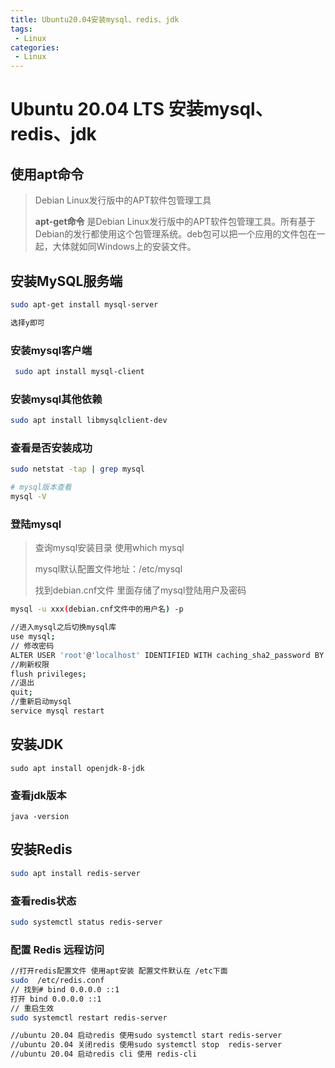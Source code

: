 ```yaml
---
title: Ubuntu20.04安装mysql、redis、jdk
tags:
 - Linux
categories:
 - Linux
---
```


# Ubuntu 20.04 LTS 安装mysql、redis、jdk
## 使用apt命令

> Debian Linux发行版中的APT软件包管理工具
>
> **apt-get命令** 是Debian Linux发行版中的APT软件包管理工具。所有基于Debian的发行都使用这个包管理系统。deb包可以把一个应用的文件包在一起，大体就如同Windows上的安装文件。

## 安装MySQL服务端

```sh
sudo apt-get install mysql-server

选择y即可
```

### 安装mysql客户端

```sh
 sudo apt install mysql-client
```

### 安装mysql其他依赖

```sh
sudo apt install libmysqlclient-dev
```

### 查看是否安装成功

```sh
sudo netstat -tap | grep mysql

# mysql版本查看
mysql -V 
```

### 登陆mysql

>查询mysql安装目录  使用which mysql
>
>mysql默认配置文件地址：/etc/mysql
>
>找到debian.cnf文件 里面存储了mysql登陆用户及密码

```sh
mysql -u xxx(debian.cnf文件中的用户名) -p  

//进入mysql之后切换mysql库
use mysql;
// 修改密码
ALTER USER 'root'@'localhost' IDENTIFIED WITH caching_sha2_password BY '你自己的密码';
//刷新权限
flush privileges;
//退出
quit;
//重新启动mysql
service mysql restart
```

## 安装JDK

```
sudo apt install openjdk-8-jdk
```

### 查看jdk版本

```
java -version
```

## 安装Redis

```sh
sudo apt install redis-server
```

### 查看redis状态

```sh
sudo systemctl status redis-server
```

### 配置 Redis 远程访问

```sh
//打开redis配置文件 使用apt安装 配置文件默认在 /etc下面
sudo  /etc/redis.conf
// 找到# bind 0.0.0.0 ::1
打开 bind 0.0.0.0 ::1 
// 重启生效
sudo systemctl restart redis-server

//ubuntu 20.04 启动redis 使用sudo systemctl start redis-server
//ubuntu 20.04 关闭redis 使用sudo systemctl stop  redis-server
//ubuntu 20.04 启动redis cli 使用 redis-cli
```